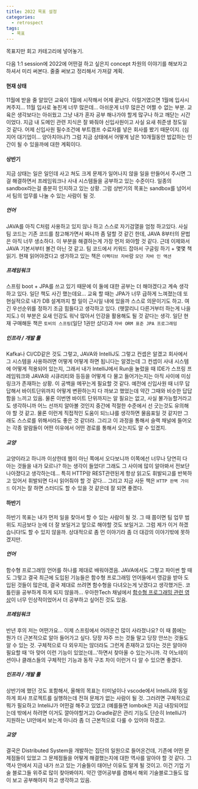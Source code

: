 ```yaml
---
title: 2022 목표 설정
categories:
  - retrospect
tags:
  - 목표
---
```


목표지만 회고 카테고리에 넣어놓기.

다음 1:1 session에 2022에 어떤걸 하고 싶은지 concept 차원의 이야기를 해보자고 하셔서 미리 써본다. 줄줄 써보고 정리해서 가져갈 계획.

#### 현재 상태

11월에 받을 줄 알았던 교육이 1월에 시작해서 어제 끝났다. 이럴거였으면 1월에 입사시켜주지... 11월 입사로 놓친게 너무 많은데... 아쉬운게 너무 많은건 어쩔 수 없는 부분.
교육은 생각보다는 아쉬웠고 그냥 내가 혼자 공부 해나가야 할게 많구나 하고 깨닫는 시간이었다.
지금 내 도메인 관련 지식은 잘 봐줘야 신입사원이고 사실 요새 취준생 정도일 것 같다. 어제 신입사원 필수조건에 부트캠프 수료자를 넣은 회사를 봤기 때문이지. (심지어 대기업이... 양아치아냐?)
그럼 지금 상태에서 어떻게 남은 10개월동안 밥값하는 인간이 될 수 있을까에 대한 계획이다.

#### 상반기

지금 상태는 일은 일인데 사고 쳐도 크게 문제가 일어나지 않을 일을 만들어서 주시면 그걸 해결하면서 프레임워크나 사내 시스템들을 공부하고 있는 수준이다.
일종의 sandbox라는걸 충분히 인지하고 있는 상황. 그럼 상반기의 목표는 sandbox를 넘어서서 팀의 업무를 나눌 수 있는 사람이 될 것.

##### 언어

JAVA를 아직 C처럼 사용하고 있지 않나 하고 스스로 자기검열을 엄청 하고있다. 사실 팀 코드는 기존 코드를 참고해가면서 짜니까 좀 덜할 것 같긴 한데, JAVA 8부터의 문법은 아직 너무 생소하다.
이 부분을 해결하는게 가장 먼저 와야할 것 같다. 근데 이제와서 JAVA 기본서부터 볼건 아닌 것 같고. 팀 코드에서 키워드 잡아서 구글링 하기 + 몇몇 책 읽기.
현재 읽어야겠다고 생가하고 있는 책은 `이펙티브 자바`랑 `모던 자바 인 액션`

##### 프레임워크

스프링 boot + JPA를 쓰고 있기 때문에 이 둘에 대한 공부는 더 해야겠다고 계속 생각하고 있다. 일단 책도 사긴 했는데요... 교육 할 때는 JPA가 너무 급하게 느껴졌는데 또 현실적으로 내가 DB 설계까지 할 일이 근시일 내에 있을까 스스로 의문이기도 하고. 여긴 우선순위를 정하기 조금 힘들다고 생각하고 있다. (헷깔리니 다른거부터 하는게 나을지도.)
이 부분은 요새 인강도 워낙 많아서 인강을 활용해도 될 것 같다는 생각. 일단 현재 구매해둔 책은 `토비의 스프링`(일단 1권만 샀다)과 `자바 ORM 표준 JPA 프로그래밍`

##### 인프라 / 개발 툴

Kafka나 CI/CD같은 것도 그렇고, JAVA와 IntelliJ도 그렇고 컨셉은 알겠고 회사에서 그 시스템을 사용하려면 어떻게 어떻게 하면 됩니다는 알겠는데 그 컨셉이 사내 시스템에 어떻게 적용되어 있는지, 그래서 내가 IntelliJ에서 Run을 눌렀을 때 IDE가 스프링 프레임워크와 JAVA와 시큐리티와 등등을 어떻게 다 물고 들어가는지는 아직 사이에 미싱 링크가 존재하는 상황. 이 공백을 메꾸는게 필요할 것 같다. 예전에 신입사원 때 너무 답답해서 바이트단위까지 어떻게 변환하는지 다 까보고 했었는데 약간 그때와 비슷한 답답함을 느끼고 있음. 물론 이번엔 바이트 단위까지는 알 필요는 없고, 사실 불가능할거라고도 생각하니까 어느 선까지 알아볼 것인지 중간에 적절한 수준에서 선 긋는것도 유의해야 할 것 같고. 물론 이런게 직접적인 도움이 되느냐를 생각하면 물음표일 것 같지만 그래도 스스로를 위해서라도 좋은 것 같더라. 그리고 이 과정을 통해서 슬랙 채널에 들어오는 각종 알람들이 어떤 이유에서 어떤 경로를 통해서 오는지도 알 수 있겠지.

##### 교양

교양이라고 하니까 이상한데 웹이 아닌 쪽에서 오다보니까 이쪽에선 너무나 당연히 다 아는 것들을 내가 모르나? 하는 생각이 들었다! 그래도 그 사이에 많이 알아봐서 전보단 나아졌다고 생각하는데... 특히 HTTP랑 REST관련된게 항상 읽고도 휘발되고를 반복하고 있어서 휘발되면 다시 읽어줘야 할 것 같다... 그리고 지금 사둔 책은 `HTTP 완벽 가이드` 이거는 잘 하면 스터디도 할 수 있을 것 같은데 잘 되면 좋겠다.

#### 하반기

하반기 목표는 내가 먼저 일을 찾아서 할 수 있는 사람이 될 것. 그 때 쯤이면 팀 업무 범위도 지금보다 눈에 더 잘 보일거고 앞으로 해야할 것도 보일거고. 그럼 제가 이거 하겠습니다!도 할 수 있지 않을까. 상대적으로 좀 먼 이야기라 좀 더 대강의 이야기밖에 못하겠지만.

##### 언어

함수형 프로그래밍 언어를 하나를 제대로 배워야겠음. JAVA에서도 그렇고 파이썬 할 때도 그렇고 결국 최근에 도입된 기능들은 함수형 프로그래밍 언어들에서 영감을 받아 도입된 것들이 많은데, 결국 제대로 쓰려면 함수형을 다녀오는게 낫겠다고 생각했거든. 코틀린을 공부하게 하게 되지 않을까... 우아한Tech 채널에서 [함수형 프로그래밍 관련 영상](https://www.youtube.com/watch?v=ii5hnSCE6No&t=1597s)이 너무 인상적이었어서 더 공부하고 싶어진 것도 있음.

##### 프레임워크

반년 후의 저는 어떤가요... 이제 스프링에서 어려운건 많이 사라졌나요? 이 때 쯤에는 뭔가 더 근본적으로 알아 들어가고 싶다. 당장 자주 쓰는 것들 말고 당장 안쓰는 것들도 알 수 있는 것. 구체적으로 다 외우지는 않더라도 그런게 존재하고 있다는 것은 알아야 필요할 때 '아 맞어 이런 기능이 있었는데...'하면서 찾아올 수 있는거니까. 각 어노테이션이나 클래스들의 구체적인 기능과 동작 구조 차이 이런거 다 알 수 있으면 좋겠다.

##### 인프라 / 개발 툴

상반기에 했던 것도 포함해서, 올해의 목표는 터미널이나 vscode에서 IntelliJ와 동일하게 회사 프로젝트를 실행하는데 전혀 문제가 없는 사람이 될 것. 그러려면 구체적으로 뭐가 필요하고 InteliiJ가 어떤걸 해주고 있었고 (예를들면 lombok은 지금 내장되어있는데 밖에서 하려면 이거도 깔아야할거고) Gradle같은 관리 기능도 단순히 IntelliJ가 지원하는 UI안에서 보는게 아니라 좀 더 근본적으로 다룰 수 있어야 하겠고.

##### 교양

결국은 Distributed System을 개발하는 집단의 일원으로 들어온건데, 기존에 어떤 문제점들이 있었고 그 문제점들을 어떻게 해결했는지에 대한 역사를 알아야 할 것 같다. 그 역사 안에서 지금 내가 쓰고 있는 기술들이 태어난 이유도 알게 될 것이고. 이건 기업 기술 블로그들 위주로 많이 찾아봐야지. 약간 영어공부를 겸해서 해외 기술블로그들도 많이 보고 공부해야지 하고 생각하고 있음.
